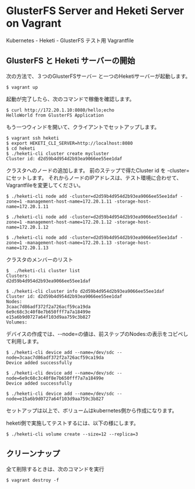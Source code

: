 # GlusterFS Server and Heketi Server on Vagrant

Kubernetes - Heketi - GlusterFS テスト用 Vagrantfile


## GlusterFS と Heketi サーバーの開始

次の方法で、３つのGlusterFSサーバー と一つのHeketiサーバーが起動します。

```console
$ vagrant up
```

起動が完了したら、次のコマンドで稼働を確認します。

```console
$ curl http://172.20.1.10:8080/hello;echo
HelloWorld from GlusterFS Application
```



もう一つウィンドを開いて、クライアントでセットアップします。

```console
$ vagrant ssh heketi
$ export HEKETI_CLI_SERVER=http://localhost:8080
$ cd heketi
$ ./heketi-cli cluster create mycluster
Cluster id: d2d59b4d954d2b93ea9066ee55ee1daf
```

クラスタへのノードの追加します。 前のステップで得たCluster id を -cluster=にセットします。 それからノードのIPアドレスは、テスト環境に合わせて、Vagrantfileを変更してください。
```console
$ ./heketi-cli node add -cluster=d2d59b4d954d2b93ea9066ee55ee1daf -zone=1 -management-host-name=172.20.1.11 -storage-host-name=172.20.1.11

$ ./heketi-cli node add -cluster=d2d59b4d954d2b93ea9066ee55ee1daf -zone=1 -management-host-name=172.20.1.12 -storage-host-name=172.20.1.12

$ ./heketi-cli node add -cluster=d2d59b4d954d2b93ea9066ee55ee1daf -zone=1 -management-host-name=172.20.1.13 -storage-host-name=172.20.1.13

```

クラスタのメンバーのリスト

```console
$  ./heketi-cli cluster list
Clusters:
d2d59b4d954d2b93ea9066ee55ee1daf

$ ./heketi-cli cluster info d2d59b4d954d2b93ea9066ee55ee1daf
Cluster id: d2d59b4d954d2b93ea9066ee55ee1daf
Nodes:
3caac7d86adf372f2a726acf59ca19da
6e9c68c3c40f8e7b650fff7a7a18499e
e15a6b9d0727a64f103d9aa759c3b827
Volumes:
```

デバイスの作成では、--node=の値は、前ステップのNodes:の表示をコピペして利用します。

```console
$ ./heketi-cli device add --name=/dev/sdc --node=3caac7d86adf372f2a726acf59ca19da
Device added successfully

$ ./heketi-cli device add --name=/dev/sdc --node=6e9c68c3c40f8e7b650fff7a7a18499e
Device added successfully

$ ./heketi-cli device add --name=/dev/sdc --node=e15a6b9d0727a64f103d9aa759c3b827
```

セットアップは以上で、ボリュームはkubernetes側から作成になります。


heketi側で実施してテストするには、以下の様にします。

```console
$ ./heketi-cli volume create --size=12 --replica=3
```


## クリーンナップ

全て削除するときは、次のコマンドを実行

```console
$ vagrant destroy -f
```
